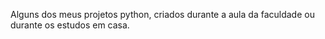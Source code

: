 Alguns dos meus projetos python, criados durante a aula da faculdade ou durante os estudos em casa.
